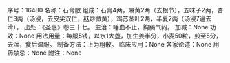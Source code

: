 序号：16480
名称：石膏散
组成：石膏4两，麻黄2两（去根节），五味子2两，杏仁3两（汤浸，去皮尖双仁，麸炒微黄），鸡苏茎叶2两，半夏2两（汤浸7遍去滑）。
出处：《圣惠》卷三十七。
主治：唾血不止，胸膈气闷。
加减：None
功效：None
用法用量：每服5钱，以水1大盏，加生姜半分，小麦50粒，煎至5分，去滓，食后温服。
制备方法：上为粗散。
临床应用：None
各家论述：None
用药禁忌：None
附注：None
